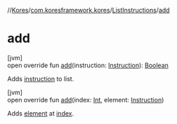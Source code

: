 //[Kores](../../../index.md)/[com.koresframework.kores](../index.md)/[ListInstructions](index.md)/[add](add.md)

# add

[jvm]\
open override fun [add](add.md)(instruction: [Instruction](../-instruction/index.md)): [Boolean](https://kotlinlang.org/api/latest/jvm/stdlib/kotlin/-boolean/index.html)

Adds [instruction](add.md) to list.

[jvm]\
open override fun [add](add.md)(index: [Int](https://kotlinlang.org/api/latest/jvm/stdlib/kotlin/-int/index.html), element: [Instruction](../-instruction/index.md))

Adds [element](add.md) at [index](add.md).
